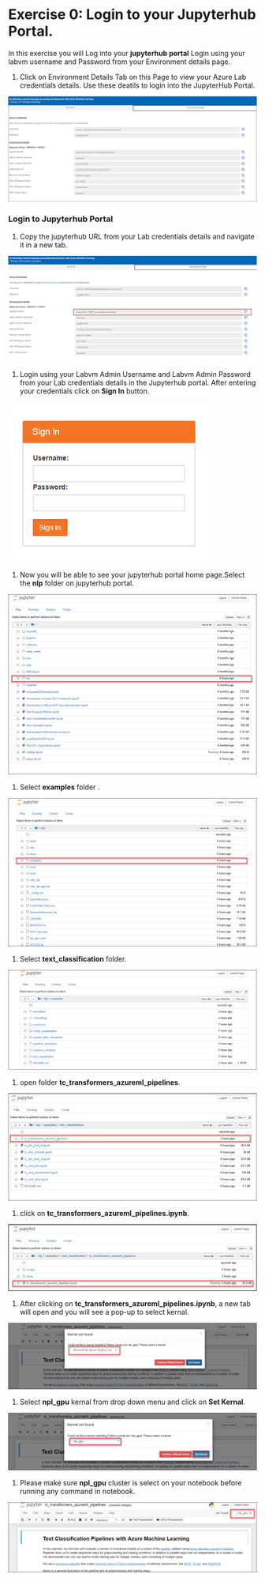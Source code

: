 # Exercise 0: Login to your Jupyterhub Portal.
In this exercise you will Log into your **jupyterhub portal** Login using your labvm username and Password from your Environment details page.
1. Click on Environment Details Tab on this Page to view your Azure Lab credentials details. Use these deatils to login into the JupyterHub Portal.<br/>

![](images/username.png)

### Login to Jupyterhub Portal

1. Copy the jupyterhub URL from your Lab credentials details and navigate it in a new tab.

![](images/jupyterurl.png)

1. Login using your Labvm Admin Username and Labvm Admin Password from your Lab credentials details in the Jupyterhub portal. After entering your credentials click on **Sign In** button. 

![](images/jupyter.png)

1. Now you will be able to see your jupyterhub portal home page.Select the **nlp** folder on jupyterhub portal.

![](images/nlp.png)

1. Select **examples** folder .

![](images/examples.png)

1. Select **text_classification** folder.

![](images/textclassification.png)

1. open folder **tc_transformers_azureml_pipelines**.

![](images/tc.png)

1. click on **tc_transformers_azureml_pipelines.ipynb**.

![](images/pipeline.png)

1. After clicking on **tc_transformers_azureml_pipelines.ipynb**, a new tab will open and you will see a pop-up to select kernal.

![](images/popup.png)

1. Select **npl_gpu** kernal from drop down menu and click on **Set Kernal**.

![](images/nplgpu.png)

1. Please make sure **npl_gpu** cluster is select on your notebook before running any command in notebook.

![](images/nplselect.png)
